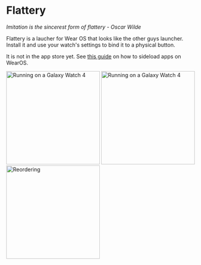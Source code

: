 #  Flattery

_Imitation is the sincerest form of flattery - Oscar Wilde_


Flattery is a laucher for Wear OS that looks like the other guys launcher. Install it and use your watch's settings to bind it to a physical button.

It is not in the app store yet. See [this guide](https://www.reddit.com/r/WearOS/comments/p1l9of/how_to_install_apps_on_wear_os_all_methods/) on how to sideload apps on WearOS.

<img src="https://github.com/agronick/Flattery/assets/2042303/99917ae6-b39a-476e-bcc2-a85ea5ca265f" alt="Running on a Galaxy Watch 4" height="250"/>

<img src="https://github.com/agronick/Flattery/assets/2042303/c9ac9c51-7ba8-42c3-8e47-1c4e8c18b1ea" alt="Running on a Galaxy Watch 4" width="250"/>

<img src="https://github.com/agronick/Flattery/assets/2042303/cb81414f-cfe5-41fe-9491-a4dabfa35d14" alt="Reordering" width="250"/>

